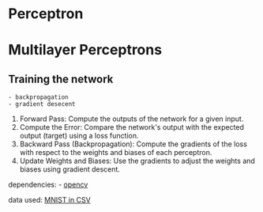 # Perceptron

# Multilayer Perceptrons

## Training the network

    - backpropagation
    - gradient desecent

1. Forward Pass: Compute the outputs of the network for a given input.
2. Compute the Error: Compare the network's output with the expected output (target) using a loss function.
3. Backward Pass (Backpropagation): Compute the gradients of the loss with respect to the weights and biases of each perceptron.
4. Update Weights and Biases: Use the gradients to adjust the weights and biases using gradient descent.


dependencies: 
    - [opencv](https://github.com/opencv/opencv)

data used: 
    [MNIST in CSV](https://pjreddie.com/projects/mnist-in-csv/)